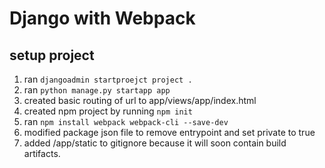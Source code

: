 # Django with Webpack

## setup project
1. ran `djangoadmin startproejct project .`
1. ran `python manage.py startapp app`
1. created basic routing of url to app/views/app/index.html
1. created npm project by running `npm init`
1. ran `npm install webpack webpack-cli --save-dev`
1. modified package json file to remove entrypoint and set private to true
1. added /app/static to gitignore because it will soon contain build artifacts.